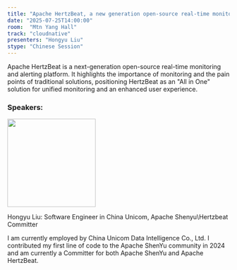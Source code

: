 ```yaml
---
title: "Apache HertzBeat, a new generation open-source real-time monitoring and alerting platform"
date: "2025-07-25T14:00:00"
room:  "Mtn Yang Hall"
track: "cloudnative"
presenters: "Hongyu Liu"
stype: "Chinese Session"
---
```


Apache HertzBeat is a next-generation open-source real-time monitoring and alerting platform. It highlights the importance of monitoring and the pain points of traditional solutions, positioning HertzBeat as an "All in One" solution for unified monitoring and an enhanced user experience.

### Speakers:


<img src="https://sessionize.com/image/d76b-400o400o1-wmu7Pfw1uhFLyi2grzXbzB.png" width="200" /><br/>

Hongyu Liu: Software Engineer in China Unicom, Apache Shenyu\Hertzbeat Committer

I am currently employed by China Unicom Data Intelligence Co., Ltd. I contributed my first line of code to the Apache ShenYu community in 2024 and am currently a Committer for both Apache ShenYu and Apache HertzBeat.